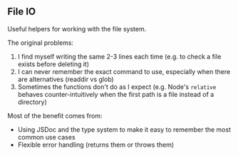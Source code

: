 ## File IO

Useful helpers for working with the file system.

The original problems: 
1. I find myself writing the same 2-3 lines each time (e.g. to check a file exists before deleting it)
2. I can never remember the exact command to use, especially when there are alternatives (readdir vs glob)
3. Sometimes the functions don't do as I expect (e.g. Node's `relative` behaves counter-intuitively when the first path is a file instead of a directory)

Most of the benefit comes from: 
- Using JSDoc and the type system to make it easy to remember the most common use cases 
- Flexible error handling (returns them or throws them)



